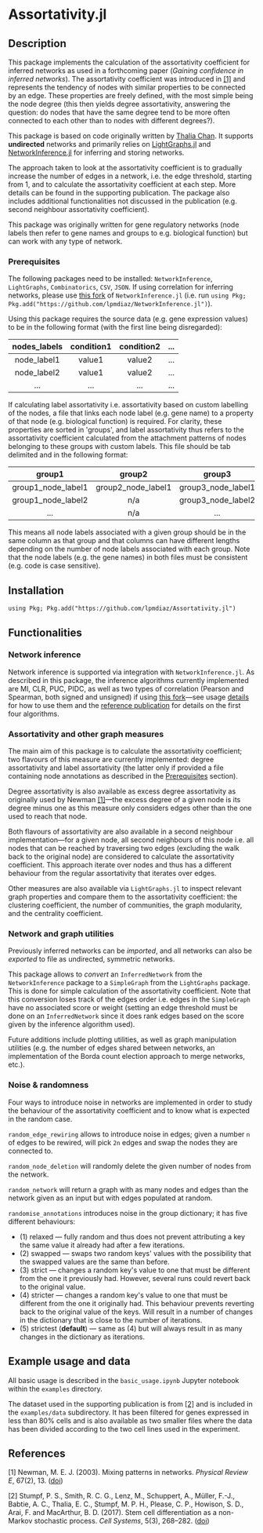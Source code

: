 # Assortativity.jl

## Description

This package implements the calculation of the assortativity coefficient for inferred networks as used in a forthcoming paper (*Gaining confidence in inferred networks*). The assortativity coefficient was introduced in [[1]](#references) and represents the tendency of nodes with similar properties to be connected by an edge. These properties are freely defined, with the most simple being the node degree (this then yields degree assortativity, answering the question: do nodes that have the same degree tend to be more often connected to each other than to nodes with different degrees?).

This package is based on code originally written by [Thalia Chan](https://github.com/Tchanders). It supports **undirected** networks and primarily relies on [LightGraphs.jl](https://github.com/JuliaGraphs/LightGraphs.jl) and [NetworkInference.jl](https://github.com/Tchanders/NetworkInference.jl) for inferring and storing networks.

The approach taken to look at the assortativity coefficient is to gradually increase the number of edges in a network, i.e. the edge threshold, starting from 1, and to calculate the assortativity coefficient at each step. More details can be found in the supporting publication. The package also includes additional functionalities not discussed in the publication (e.g. second neighbour assortativity coefficient).

This package was originally written for gene regulatory networks (node labels then refer to gene names and groups to e.g. biological function) but can work with any type of network.

### Prerequisites

The following packages need to be installed: `NetworkInference`, `LightGraphs`, `Combinatorics`, `CSV`, `JSON`. If using correlation for inferring networks, please use [this fork](https://github.com/lpmdiaz/NetworkInference.jl) of `NetworkInference.jl` (i.e. run `using Pkg; Pkg.add("https://github.com/lpmdiaz/NetworkInference.jl")`).

Using this package requires the source data (e.g. gene expression values) to be in the following format (with the first line being disregarded):

| nodes_labels | condition1 | condition2 | ... |
|:------------:|:----------:| :---------:|:---:|
| node_label1  |   value1   |   value2   | ... |
| node_label2  |   value1   |   value2   | ... |
|      ...     |     ...    |     ...    | ... |

If calculating label assortativity i.e. assortativity based on custom labelling of the nodes, a file that links each node label (e.g. gene name) to a property of that node (e.g. biological function) is required. For clarity, these properties are sorted in 'groups', and label assortativity thus refers to the assortativity coefficient calculated from the attachment patterns of nodes belonging to these groups with custom labels. This file should be tab delimited and in the following format:

|       group1       |       group2       |       group3       | ... |
|:------------------:|:------------------:|:------------------:|:---:|
| group1_node_label1 | group2_node_label1 | group3_node_label1 | ... |
| group1_node_label2 |        n/a         | group3_node_label2 | ... |
|        ...         |        n/a         |        ...         | ... |

This means all node labels associated with a given group should be in the same column as that group and that columns can have different lengths depending on the number of node labels associated with each group. Note that the node labels (e.g. the gene names) in both files must be consistent (e.g. code is case sensitive).

## Installation

`using Pkg; Pkg.add("https://github.com/lpmdiaz/Assortativity.jl")`

## Functionalities

### Network inference

Network inference is supported via integration with `NetworkInference.jl`. As described in this package, the inference algorithms currently implemented are MI, CLR, PUC, PIDC, as well as two types of correlation (Pearson and Spearman, both signed and unsigned) if using [this fork](https://github.com/lpmdiaz/NetworkInference.jl)⁠—see usage [details](https://github.com/lpmdiaz/NetworkInference.jl#inference-algorithms-currently-implemented) for how to use them and the [reference publication](https://github.com/lpmdiaz/NetworkInference.jl#references) for details on the first four algorithms.

### Assortativity and other  graph measures

The main aim of this package is to calculate the assortativity coefficient; two flavours of this measure are currently implemented: degree assortativity and label assortativity (the latter only if provided a file containing node annotations as described in the [Prerequisites](#prerequisites) section).

Degree assortativity is also available as excess degree assortativity as originally used by Newman [[1]](#references)—the excess degree of a given node is its degree minus one as this measure only considers edges other than the one used to reach that node.

Both flavours of assortativity are also available in a second neighbour implementation⁠—for a given node, all second neighbours of this node i.e. all nodes that can be reached by traversing two edges (excluding the walk back to the original node) are considered to calculate the assortativity coefficient. This approach iterate over nodes and thus has a different behaviour from the regular assortativity that iterates over edges.

Other measures are also available via `LightGraphs.jl` to inspect relevant graph properties and compare them to the assortativity coefficient: the clustering coefficient, the number of communities, the graph modularity, and the centrality coefficient.

### Network and graph utilities

Previously inferred networks can be *imported*, and all networks can also be *exported* to file as undirected, symmetric networks.

This package allows to *convert* an `InferredNetwork` from the `NetworkInference` package to a `SimpleGraph` from the `LightGraphs` package. This is done for simple calculation of the assortativity coefficient. Note that this conversion loses track of the edges order i.e. edges in the `SimpleGraph` have no associated score or weight (setting an edge threshold must be done on an `InferredNetwork` since it does rank edges based on the score given by the inference algorithm used).

Future additions include plotting utilities, as well as graph manipulation utilities (e.g. the number of edges shared between networks, an implementation of the Borda count election approach to merge networks, etc.).

### Noise \& randomness

Four ways to introduce noise in networks are implemented in order to study the behaviour of the assortativity coefficient and to know what is expected in the random case.

`random_edge_rewiring` allows to introduce noise in edges; given a number `n` of edges to be rewired, will pick `2n` edges and swap the nodes they are connected to.

`random_node_deletion` will randomly delete the given number of nodes from the network.

`random_network` will return a graph with as many nodes and edges than the network given as an input but with edges populated at random.

`randomise_annotations` introduces noise in the group dictionary; it has five different behaviours:
- (1) relaxed — fully random and thus does not prevent attributing a key the same value it already had after a few iterations.
- (2) swapped ⁠— swaps two random keys' values with the possibility that the swapped values are the same than before.
- (3) strict ⁠— changes a random key's value to one that must be different from the one it previously had. However, several runs could revert back to the original value.
- (4) stricter ⁠— changes a random key's value to one that must be different from the one it originally had. This behaviour prevents reverting back to the original value of the keys. Will result in a number of changes in the dictionary that is close to the number of iterations.
- (5) strictest (**default**) ⁠— same as (4) but will always result in as many changes in the dictionary as iterations.

## Example usage and data

All basic usage is described in the `basic_usage.ipynb` Jupyter notebook within the `examples` directory.

The dataset used in the supporting publication is from [[2]](#references) and is included in the `examples/data` subdirectory. It has been filtered for genes expressed in less than 80% cells and is also available as two smaller files where the data has been divided according to the two cell lines used in the experiment.

## References

[1] Newman, M. E. J. (2003). Mixing patterns in networks. *Physical Review E*, 67(2), 13. ([doi](https://doi.org/10.1103/PhysRevE.67.026126))

[2] Stumpf, P. S., Smith, R. C. G., Lenz, M., Schuppert, A., Müller, F.-J., Babtie, A. C., Thalia, E. C., Stumpf, M. P. H., Please, C. P., Howison, S. D., Arai, F. and MacArthur, B. D. (2017). Stem cell differentiation as a non-Markov stochastic process. *Cell Systems*, 5(3), 268–282.  ([doi](https://doi.org/10.1016/j.cels.2017.08.009))
